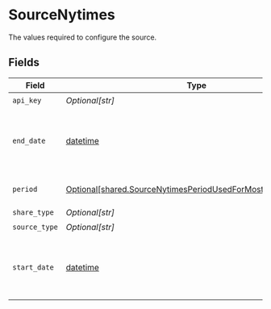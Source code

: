 # SourceNytimes

The values required to configure the source.


## Fields

| Field                                                                                                                                    | Type                                                                                                                                     | Required                                                                                                                                 | Description                                                                                                                              | Example                                                                                                                                  |
| ---------------------------------------------------------------------------------------------------------------------------------------- | ---------------------------------------------------------------------------------------------------------------------------------------- | ---------------------------------------------------------------------------------------------------------------------------------------- | ---------------------------------------------------------------------------------------------------------------------------------------- | ---------------------------------------------------------------------------------------------------------------------------------------- |
| `api_key`                                                                                                                                | *Optional[str]*                                                                                                                          | :heavy_check_mark:                                                                                                                       | API Key                                                                                                                                  |                                                                                                                                          |
| `end_date`                                                                                                                               | [datetime](https://docs.python.org/3/library/datetime.html#datetime-objects)                                                             | :heavy_minus_sign:                                                                                                                       | End date to stop the article retrieval (format YYYY-MM)                                                                                  | 2022-08                                                                                                                                  |
| `period`                                                                                                                                 | [Optional[shared.SourceNytimesPeriodUsedForMostPopularStreams]](undefined/models/shared/sourcenytimesperiodusedformostpopularstreams.md) | :heavy_check_mark:                                                                                                                       | Period of time (in days)                                                                                                                 |                                                                                                                                          |
| `share_type`                                                                                                                             | *Optional[str]*                                                                                                                          | :heavy_minus_sign:                                                                                                                       | Share Type                                                                                                                               |                                                                                                                                          |
| `source_type`                                                                                                                            | *Optional[str]*                                                                                                                          | :heavy_check_mark:                                                                                                                       | N/A                                                                                                                                      |                                                                                                                                          |
| `start_date`                                                                                                                             | [datetime](https://docs.python.org/3/library/datetime.html#datetime-objects)                                                             | :heavy_check_mark:                                                                                                                       | Start date to begin the article retrieval (format YYYY-MM)                                                                               | 2022-08                                                                                                                                  |